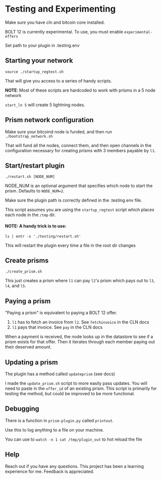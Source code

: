 # Testing and Experimenting

Make sure you have cln and bitcoin core installed.

BOLT 12 is currently experimental. To use, you must enable `experimental-offers`

Set path to your plugin in .testing.env

## Starting your network

`source ./startup_regtest.sh`

That will give you access to a series of handy scripts.

**NOTE**: Most of these scripts are hardcoded to work with prisms in a 5 node network

`start_ln 5` will create 5 lightning nodes.

## Prism network configuration

Make sure your bitcoind node is funded, and then run `./bootstrap_network.sh`

That will fund all the nodes, connect them, and then open channels in the configuration necessary for creating prisms with 3 members payable by `l1`.

## Start/restart plugin

`./restart.sh [NODE_NUM]`

NODE_NUM is an optional argument that specifies which node to start the prism. Defaults to `NODE_NUM=2`.

Make sure the plugin path is correctly defined in the .testing.env file.

This script assumes you are using the `startup_regtest` script which places each node in the `/tmp` dir.

#### NOTE: A handy trick is to use:

`ls | entr -s './testing/restart.sh'`

This will restart the plugin every time a file in the root dir changes

## Create prisms

`./create_prism.sh`

This just creates a prism where `l1` can pay `l2`'s prism which pays out to `l3`, `l4`, and `l5`.

## Paying a prism

"Paying a prism" is equivalent to paying a BOLT 12 offer.

1. `l1` has to fetch an invoice from `l2`. See `fetchinvoice` in the CLN docs
2. `l1` pays that invoice. See `pay` in the CLN docs

When a payment is received, the node looks up in the datastore to see if a prism exists for that offer. Then it iterates through each member paying out their deserved amount.

## Updating a prism

The plugin has a method called `updateprism` (see docs)

I made the `update_prism.sh` script to more easily pass updates. You will need to paste in the `offer_id` of an existing prism. This script is primarily for testing the method, but could be improved to be more functional.

## Debugging

There is a function in `prism-plugin.py` called `printout`.

Use this to log anything to a file on your machine.

You can use to `watch -n 1 cat /tmp/plugin_out` to hot reload the file

## Help

Reach out if you have any questions. This project has been a learning experience for me. Feedback is appreciated.
